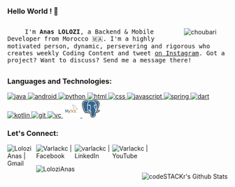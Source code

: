 ### Hello World ! 👋

<!--
**choubari/choubari** is a ✨ _special_ ✨ repository because its `README.md` (this file) appears on your GitHub profile.

Here are some ideas to get you started:

- 🔭 I’m currently working on ...
- 🌱 I’m currently learning ...
- 👯 I’m looking to collaborate on ...
- 🤔 I’m looking for help with ...
- 💬 Ask me about ...
- 📫 How to reach me: ...
- 😄 Pronouns: ...
- ⚡ Fun fact: ...
-->

## 

<img alt="choubari" align="right" src="https://www.redbubble.com/i/sticker/Code-and-Coffee-by-nanarts/35681993.EJUG5#&gid=1&pid=3" width="100">
<samp><p align=”justify” style="text-indent:40px;"> I'm <b>Anas LOLOZI</b>, a Backend & Mobile Developer from Morocco 🇲🇦. I'm a highly motivated person, dynamic, persevering and rigorous who creates weekly Coding Content and tweet <a href="https://twitter.com/LoloziAnas">on Instagram</a>. Got a project? Want to discuss? Send me a message there!</p></samp> 

## 

### **Languages and Technologies:**
<p float="left">
 <a href="https://www.java.com/">
<img alt="java" src="https://devstickers.com/assets/img/pro/7kaq.png" width="40">
 </a>
 <a href="https://www.android.com/">
<img alt="android" src="https://devstickers.com/assets/img/pro/zl8i.png" width="40">
 </a>
 <a href="https://www.python.org/">
<img alt="python" src="https://devstickers.com/assets/img/pro/p3jo.png" width="40">
 </a>
 <a href="https://en.wikipedia.org/wiki/HTML">
<img alt="html" src="https://devstickers.com/assets/img/pro/iqm9.png" width="40">
 </a>
 <a href="https://en.wikipedia.org/wiki/CCS3">
<img alt="css" src="https://devstickers.com/assets/img/pro/8pnd.png" width="40">
  </a>
 <a href="https://en.wikipedia.org/wiki/JavaScript">
<img alt="javascript" src="https://devstickers.com/assets/img/pro/i4eg.png" width="40">
  </a>
 <a href="https://spring.io/">
<img alt="spring" src="https://spring.io/images/projects/spring-edf462fec682b9d48cf628eaf9e19521.svg" width="40">
  </a>
 <a href="https://dart.dev/">
<img alt="dart" src="https://devstickers.com/assets/img/pro/rvwm.png" width="40">
  </a>
 <a href="https://kotlinlang.org/">
<img alt="kotlin" src="https://devstickers.com/assets/img/pro/g2sh.png" width="40">
  </a>
 <a href="https://git-scm.com/">
<img alt="git" src="https://devstickers.com/assets/img/pro/apiv.png" width="40">
  </a>
 <a href="https://code.visualstudio.com/">
<img alt="vc" src="https://devstickers.com/assets/img/pro/saxu.png" width="40">
  </a>
<a href="https://www.mysql.com/">
<img alt="mysql" src="https://raw.githubusercontent.com/github/explore/80688e429a7d4ef2fca1e82350fe8e3517d3494d/topics/mysql/mysql.png" width="40">
  </a>
 <a href="https://www.postgresql.org/">
<img alt="postgresql" src="https://raw.githubusercontent.com/github/explore/80688e429a7d4ef2fca1e82350fe8e3517d3494d/topics/postgresql/postgresql.png" width="40">
  </a>
</p>

### **Let's Connect:**

[<img align="left" alt="Lolozi Anas | Gmail" width="66px" src="https://img.shields.io/badge/gmail-D14836?&style=for-the-badge&logo=gmail&logoColor=white" />](mailto:anas.lolozi@usmba.ac.ma?subject=From%20GitHub&body=Hi,%20there.%20Found%20you%20from%20GitHub.)
[<img align="left" alt="Varlackc | Facebook" width="88px" src="https://img.shields.io/badge/facebook-%231877F2.svg?&style=for-the-badge&logo=facebook&logoColor=white" />](https://www.facebook.com/anas.lolozii/)
[<img align="left" alt="varlackc | LinkedIn" width="86px" src="https://img.shields.io/badge/linkedin-%230077B5.svg?&style=for-the-badge&logo=linkedin&logoColor=white" />](https://www.linkedin.com/in/lolozianas/)
[<img align="left" alt="Varlackc | YouTube" width="82px" src="https://img.shields.io/badge/youtube-%23FF0000.svg?&style=for-the-badge&logo=youtube&logoColor=white" />](https://www.youtube.com/channel/UCUGiocJ67IbIuhHsh1DWLAQ)
<br />

##
<img alt="LoloziAnas" align="left" src="https://img.freepik.com/free-vector/young-black-man-sitting-chair-working-computer-remote-working-home-office-self-isolation-concept-flat-style_285336-1212.jpg?size=626&ext=jpg" width="250">
<img align="right" alt="codeSTACKr's Github Stats" src="https://github-readme-stats.vercel.app/api?username=LoloziAnas&count_private=true&hide=contribs&show_icons=true"/>

<!--
- :trophy: **My GitHub trophies :**  ![Trophies](https://github-profile-trophy.vercel.app/?username=LoloziAnas)
-->

